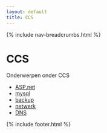 ```yaml
---
layout: default
title: CCS
---
```


{% include nav-breadcrumbs.html %}


# CCS
Onderwerpen onder CCS
* [ASP.net](ASP_net/)
* [mysql](mysql)
* [backup](backup/)
* [netwerk](netwerk/)
* [DNS](DNS/)


{% include footer.html %}
